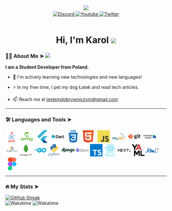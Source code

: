 <div id="header" align="center">
  <img src="https://media.giphy.com/media/M9gbBd9nbDrOTu1Mqx/giphy.gif" width="200"/>
  <br>
  <a href="https://github.com/ThisKarolGajda/ThisKarolGajda/blob/main/discord.md">
    <img src="https://img.shields.io/badge/Discord-blueviolet?style=for-the-badge&logo=discord&logoColor=white" alt="Discord"/>
  </a>
  <a href="https://www.youtube.com/channel/UCp21VGJwuvn7Syav5-Gr9kw">
    <img src="https://img.shields.io/badge/YouTube-red?style=for-the-badge&logo=youtube&logoColor=white" alt="Youtube"/>
  </a>
  <a href="https://twitter.com/ThisKarolGajda">
    <img src="https://img.shields.io/badge/Twitter-blue?style=for-the-badge&logo=twitter&logoColor=white" alt="Twitter"/>
  </a>
  <br>
  <img src="https://komarev.com/ghpvc/?username=thiskarolgajda" alt=""/>
  <br>
  <h1> 
    Hi, I'm Karol <img src="https://media.giphy.com/media/hvRJCLFzcasrR4ia7z/giphy.gif" width="30px"/>
    <br>
  </h1>
</div>

### :man_technologist: About Me ➤ <img src="https://media.giphy.com/media/WUlplcMpOCEmTGBtBW/giphy.gif" width="30">
__I am a Student Developer from Poland.__
- :telescope: I'm actively learning new technologies and new languages!

- :zap: In my free time, I pet my dog Łatek and read tech articles.

- :mailbox: Reach me at jestemdobrywniczym@gmail.com

---

### :hammer_and_wrench: Languages and Tools ➤
<div>
  <img src="https://github.com/devicons/devicon/blob/master/icons/java/java-original-wordmark.svg" title="Java" alt="Java" width="40" height="40"/>&nbsp;
  <img src="https://github.com/devicons/devicon/blob/master/icons/spring/spring-original-wordmark.svg" title="Spring" alt="Spring" width="40" height="40"/>&nbsp;
  <img src="https://github.com/devicons/devicon/blob/master/icons/flutter/flutter-original.svg" title="Flutter" alt="Flutter" width="40" height="40"/>&nbsp;
  <img src="https://github.com/devicons/devicon/blob/master/icons/dart/dart-original-wordmark.svg" title="Dart" **alt="Dart" width="40" height="40"/>&nbsp;
  <img src="https://github.com/devicons/devicon/blob/master/icons/css3/css3-plain-wordmark.svg"  title="CSS3" alt="CSS" width="40" height="40"/>&nbsp;
  <img src="https://github.com/devicons/devicon/blob/master/icons/html5/html5-original.svg" title="HTML5" alt="HTML" width="40" height="40"/>&nbsp;
  <img src="https://github.com/devicons/devicon/blob/master/icons/javascript/javascript-original.svg" title="JavaScript" alt="JavaScript" width="40" height="40"/>&nbsp;
  <img src="https://github.com/devicons/devicon/blob/master/icons/mysql/mysql-original-wordmark.svg" title="MySQL"  alt="MySQL" width="40" height="40"/>&nbsp;
  <img src="https://github.com/devicons/devicon/blob/master/icons/git/git-original-wordmark.svg" title="Git" **alt="Git" width="40" height="40"/>&nbsp;
  <img src="https://github.com/devicons/devicon/blob/master/icons/androidstudio/androidstudio-original-wordmark.svg" title="Android Studio" **alt="Android Studio" width="40" height="40"/>
  <img src="https://github.com/devicons/devicon/blob/master/icons/googlecloud/googlecloud-original-wordmark.svg" title="Google cloud" **alt="Google cloud" width="40" height="40"/>
  <img src="https://github.com/devicons/devicon/blob/master/icons/mongodb/mongodb-original-wordmark.svg" title="MongoDB" **alt="MongoDB" width="40" height="40"/>
  <img src="https://github.com/devicons/devicon/blob/master/icons/go/go-original-wordmark.svg" title="Go" **alt="Go" width="40" height="40"/>
  <img src="https://github.com/devicons/devicon/blob/master/icons/python/python-original-wordmark.svg" title="Python" **alt="Python" width="40" height="40"/>
  <img src="https://github.com/devicons/devicon/blob/master/icons/django/django-plain-wordmark.svg" title="Django" **alt="Django" width="40" height="40"/>
  <img src="https://github.com/devicons/devicon/blob/master/icons/eslint/eslint-original-wordmark.svg" title="Eslint" **alt="Eslint" width="40" height="40"/>
  <img src="https://github.com/devicons/devicon/blob/master/icons/typescript/typescript-original.svg" title="TypeScript" **alt="TypeScript" width="40" height="40"/>
  <img src="https://github.com/devicons/devicon/blob/master/icons/react/react-original-wordmark.svg" title="React" **alt="React" width="40" height="40"/>
  <img src="https://github.com/devicons/devicon/blob/master/icons/nextjs/nextjs-original-wordmark.svg" title="NextJS" **alt="NextJS" width="40" height="40"/>
  <img src="https://github.com/devicons/devicon/blob/master/icons/yaml/yaml-original.svg" title="YAML" **alt="YAML" width="40" height="40"/>
  <img src="https://github.com/devicons/devicon/blob/master/icons/xml/xml-original.svg" title="XML" **alt="XML" width="40" height="40"/>
  <img src="https://github.com/devicons/devicon/blob/master/icons/figma/figma-original.svg" title="Figma" **alt="Figma" width="40" height="40"/>
  
</div>
  
---

### :fire: My Stats ➤
[![GitHub Streak](http://github-readme-streak-stats.herokuapp.com/?user=ThisKarolGajda&theme=dark)](https://git.io/streak-stats)  
![Wakatime](https://wakatime.com/share/@7c8d0ce9-99fd-4c10-8db9-abb4f892feec/a7de8235-d436-44e7-821f-8d9b429b6923.svg)
![Wakatime](https://wakatime.com/share/@7c8d0ce9-99fd-4c10-8db9-abb4f892feec/fe66af27-a05c-49d4-bb08-4e4ca5575534.svg)
